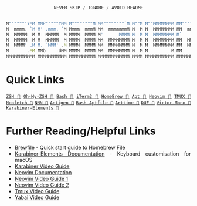 <!--
██████  ███████  █████  ██████  ███    ███ ███████
██   ██ ██      ██   ██ ██   ██ ████  ████ ██
██████  █████   ███████ ██   ██ ██ ████ ██ █████
██   ██ ██      ██   ██ ██   ██ ██  ██  ██ ██
██   ██ ███████ ██   ██ ██████  ██      ██ ███████
-->
<div align="justify">

<div align="center">

```javascript
NEVER SKIP / IGNORE / AVOID README
```

```javascript

M""""""'YMM MMP"""""YMM M""""""""M MM""""""""`M M""M M""MMMMMMMM MM""""""""`M MP""""""`MM
M  mmmm. `M M' .mmm. `M Mmmm  mmmM MM  mmmmmmmM M  M M  MMMMMMMM MM  mmmmmmmM M  mmmmm..M
M  MMMMM  M M  MMMMM  M MMMM  MMMM M'      MMMM M  M M  MMMMMMMM M`      MMMM M.      `YM
M  MMMMM  M M  MMMMM  M MMMM  MMMM MM  MMMMMMMM M  M M  MMMMMMMM MM  MMMMMMMM MMMMMMM.  M
M  MMMM' .M M. `MMM' .M MMMM  MMMM MM  MMMMMMMM M  M M  MMMMMMMM MM  MMMMMMMM M. .MMM'  M
M       .MM MMb     dMM MMMM  MMMM MM  MMMMMMMM M  M M         M MM        .M Mb.     .dM
MMMMMMMMMMM MMMMMMMMMMM MMMMMMMMMM MMMMMMMMMMMM MMMM MMMMMMMMMMM MMMMMMMMMMMM MMMMMMMMMMM

```

</div>

# Quick Links

[`ZSH 🔗`](https://zsh.sourceforge.io/) [`Oh-My-ZSH 🔗`](https://ohmyz.sh/) [`Bash 🔗`](https://www.gnu.org/software/bash/) [`iTerm2 🔗`](https://iterm2.com/) [`HomeBrew 🔗`](https://brew.sh/) [`Apt 🔗`](https://man7.org/linux/man-pages/man1/dpkg.1.html) [`Neovim 🔗`](https://neovim.io/) [`TMUX 🔗`](https://github.com/tmux/tmux) [`Neofetch 🔗`](https://github.com/dylanaraps/neofetch) [`NNN 🔗`](https://github.com/jarun/nnn) [`Antigen 🔗`](https://github.com/zsh-users/antigen) [`Bash Aptfile 🔗`](https://github.com/seatgeek/bash-aptfile) [`Arttime 🔗`](https://github.com/poetaman/arttime) [`DUF 🔗`](https://github.com/muesli/duf) [`Victor-Mono 🔗`](https://github.com/rubjo/victor-mono) [`Karabiner-Elements 🔗`](https://karabiner-elements.pqrs.org/)

# Further Reading/Helpful Links

- [Brewfile](https://homebrew-file.readthedocs.io/en/latest/getting_started.html) - Quick start guide to Homebrew File
- [Karabiner-Elements Documentation](https://karabiner-elements.pqrs.org/docs/) - Keyboard customisation for macOS
- [Karabiner Video Guide](https://www.youtube.com/watch?v=uaJSjgVEhMQ&t=13s&ab_channel=JesseSkelton)
- [Neovim Documentation](https://neovim.io/doc/user/)
- [Neovim Video Guide 1](https://www.youtube.com/watch?v=gnupOrSEikQ&ab_channel=ThePrimeagen)
- [Neovim Video Guide 2](https://www.youtube.com/watch?v=stqUbv-5u2s&ab_channel=TJDeVries)
- [Tmux Video Guide](https://www.youtube.com/watch?v=DzNmUNvnB04&t=591s&ab_channel=DreamsofCode)
- [Yabai Video Guide](https://www.youtube.com/watch?v=JL1lz77YbUE&t=957s&ab_channel=JesseSkelton)

</div>
